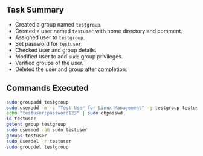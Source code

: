## Task Summary
- Created a group named `testgroup`.
- Created a user named `testuser` with home directory and comment.
- Assigned user to `testgroup`.
- Set password for `testuser`.
- Checked user and group details.
- Modified user to add `sudo` group privileges.
- Verified groups of the user.
- Deleted the user and group after completion.

## Commands Executed

```bash
sudo groupadd testgroup
sudo useradd -m -c "Test User for Linux Management" -g testgroup testuser
echo "testuser:password123" | sudo chpasswd
id testuser
getent group testgroup
sudo usermod -aG sudo testuser
groups testuser
sudo userdel -r testuser
sudo groupdel testgroup
